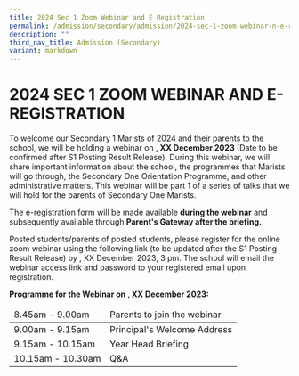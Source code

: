 ```yaml
---
title: 2024 Sec 1 Zoom Webinar and E Registration
permalink: /admission/secondary/admission/2024-sec-1-zoom-webinar-n-e-registration/
description: ""
third_nav_title: Admission (Secondary)
variant: markdown
---
```

# 2024 SEC 1 ZOOM WEBINAR AND E-REGISTRATION


To welcome our Secondary 1 Marists of 2024 and their parents to the school, we will be holding a webinar on **, XX December 2023** (Date to be confirmed after S1 Posting Result Release). During this webinar, we will share important information about the school, the programmes that Marists will go through, the Secondary One Orientation Programme, and other administrative matters. This webinar will be part 1 of a series of talks that we will hold for the parents of Secondary One Marists.&nbsp;

The e-registration form will be made available **during the webinar** and subsequently available through **Parent's Gateway after the briefing.**

  

Posted students/parents of posted students, please register for the online zoom webinar using the following link (to be updated after the S1 Posting Result Release) by , XX December 2023, 3 pm. The school will email the webinar access link and password to your registered email upon registration.

  

**Programme for the Webinar on , XX December 2023:**

<table>
<thead>
  <tr>
    <td>8.45am - 9.00am</td>
    <td>Parents to join the webinar</td>
  </tr>
</thead>
<tbody>
  <tr>
    <td>9.00am - 9.15am</td>
    <td>Principal's Welcome Address</td>
  </tr>
  <tr>
    <td> 9.15am - 10.15am</td>
    <td>Year Head Briefing </td>
  </tr>
  <tr>
    <td>10.15am - 10.30am</td>
    <td>Q&amp;A</td>
  </tr>
</tbody>
</table>